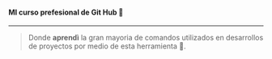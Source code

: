 #### MI curso prefesional de Git Hub 🧩


------------

> Donde **aprendì** la gran mayoria de comandos utilizados en desarrollos de proyectos por medio de esta herramienta 🚀.
